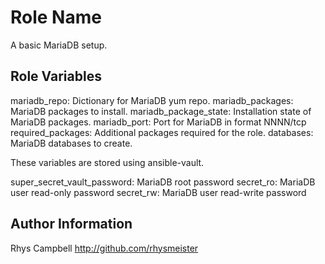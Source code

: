 Role Name
=========

A basic MariaDB setup.

Role Variables
--------------

mariadb_repo: Dictionary for MariaDB yum repo.
mariadb_packages: MariaDB packages to install.
mariadb_package_state: Installation state of MariaDB packages.
mariadb_port: Port for MariaDB in format NNNN/tcp
required_packages: Additional packages required for the role.
databases: MariaDB databases to create.

These variables are stored using ansible-vault.

super_secret_vault_password: MariaDB root password
secret_ro: MariaDB user read-only password
secret_rw:  MariaDB user read-write password

Author Information
------------------

Rhys Campbell http://github.com/rhysmeister
